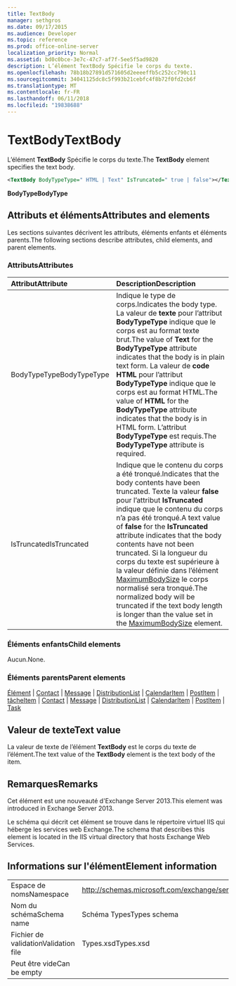 ```yaml
---
title: TextBody
manager: sethgros
ms.date: 09/17/2015
ms.audience: Developer
ms.topic: reference
ms.prod: office-online-server
localization_priority: Normal
ms.assetid: bd0c0bce-3e7c-47c7-af7f-5ee5f5ad9820
description: L’élément TextBody Spécifie le corps du texte.
ms.openlocfilehash: 78b18b27891d571605d2eeeeffb5c252cc790c11
ms.sourcegitcommit: 34041125dc8c5f993b21cebfc4f8b72f0fd2cb6f
ms.translationtype: MT
ms.contentlocale: fr-FR
ms.lasthandoff: 06/11/2018
ms.locfileid: "19838688"
---
```

# <a name="textbody"></a><span data-ttu-id="e7a59-103">TextBody</span><span class="sxs-lookup"><span data-stu-id="e7a59-103">TextBody</span></span>

<span data-ttu-id="e7a59-104">L’élément **TextBody** Spécifie le corps du texte.</span><span class="sxs-lookup"><span data-stu-id="e7a59-104">The **TextBody** element specifies the text body.</span></span> 
  
```XML
<TextBody BodyTypeType=" HTML | Text" IsTruncated=" true | false"></TextBody>
```

 <span data-ttu-id="e7a59-105">**BodyType**</span><span class="sxs-lookup"><span data-stu-id="e7a59-105">**BodyType**</span></span>
## <a name="attributes-and-elements"></a><span data-ttu-id="e7a59-106">Attributs et éléments</span><span class="sxs-lookup"><span data-stu-id="e7a59-106">Attributes and elements</span></span>

<span data-ttu-id="e7a59-107">Les sections suivantes décrivent les attributs, éléments enfants et éléments parents.</span><span class="sxs-lookup"><span data-stu-id="e7a59-107">The following sections describe attributes, child elements, and parent elements.</span></span>
  
### <a name="attributes"></a><span data-ttu-id="e7a59-108">Attributs</span><span class="sxs-lookup"><span data-stu-id="e7a59-108">Attributes</span></span>

|<span data-ttu-id="e7a59-109">**Attribut**</span><span class="sxs-lookup"><span data-stu-id="e7a59-109">**Attribute**</span></span>|<span data-ttu-id="e7a59-110">**Description**</span><span class="sxs-lookup"><span data-stu-id="e7a59-110">**Description**</span></span>|
|:-----|:-----|
|<span data-ttu-id="e7a59-111">BodyTypeType</span><span class="sxs-lookup"><span data-stu-id="e7a59-111">BodyTypeType</span></span>  <br/> |<span data-ttu-id="e7a59-112">Indique le type de corps.</span><span class="sxs-lookup"><span data-stu-id="e7a59-112">Indicates the body type.</span></span> <span data-ttu-id="e7a59-113">La valeur de **texte** pour l’attribut **BodyTypeType** indique que le corps est au format texte brut.</span><span class="sxs-lookup"><span data-stu-id="e7a59-113">The value of **Text** for the **BodyTypeType** attribute indicates that the body is in plain text form.</span></span> <span data-ttu-id="e7a59-114">La valeur de **code HTML** pour l’attribut **BodyTypeType** indique que le corps est au format HTML.</span><span class="sxs-lookup"><span data-stu-id="e7a59-114">The value of **HTML** for the **BodyTypeType** attribute indicates that the body is in HTML form.</span></span> <span data-ttu-id="e7a59-115">L’attribut **BodyTypeType** est requis.</span><span class="sxs-lookup"><span data-stu-id="e7a59-115">The **BodyTypeType** attribute is required.</span></span>  <br/> |
|<span data-ttu-id="e7a59-116">IsTruncated</span><span class="sxs-lookup"><span data-stu-id="e7a59-116">IsTruncated</span></span>  <br/> |<span data-ttu-id="e7a59-117">Indique que le contenu du corps a été tronqué.</span><span class="sxs-lookup"><span data-stu-id="e7a59-117">Indicates that the body contents have been truncated.</span></span> <span data-ttu-id="e7a59-118">Texte la valeur **false** pour l’attribut **IsTruncated** indique que le contenu du corps n’a pas été tronqué.</span><span class="sxs-lookup"><span data-stu-id="e7a59-118">A text value of **false** for the **IsTruncated** attribute indicates that the body contents have not been truncated.</span></span> <span data-ttu-id="e7a59-119">Si la longueur du corps du texte est supérieure à la valeur définie dans l’élément [MaximumBodySize](maximumbodysize.md) le corps normalisé sera tronqué.</span><span class="sxs-lookup"><span data-stu-id="e7a59-119">The normalized body will be truncated if the text body length is longer than the value set in the [MaximumBodySize](maximumbodysize.md) element.</span></span>  <br/> |
   
### <a name="child-elements"></a><span data-ttu-id="e7a59-120">Éléments enfants</span><span class="sxs-lookup"><span data-stu-id="e7a59-120">Child elements</span></span>

<span data-ttu-id="e7a59-121">Aucun.</span><span class="sxs-lookup"><span data-stu-id="e7a59-121">None.</span></span>
  
### <a name="parent-elements"></a><span data-ttu-id="e7a59-122">Éléments parents</span><span class="sxs-lookup"><span data-stu-id="e7a59-122">Parent elements</span></span>

<span data-ttu-id="e7a59-123">[Élément](item.md) | [Contact](contact.md) | [Message](message-ex15websvcsotherref.md) | [DistributionList](distributionlist.md) | [CalendarItem](calendaritem.md) | [PostItem](postitem.md) | [tâche](task.md)</span><span class="sxs-lookup"><span data-stu-id="e7a59-123">[Item](item.md) | [Contact](contact.md) | [Message](message-ex15websvcsotherref.md) | [DistributionList](distributionlist.md) | [CalendarItem](calendaritem.md) | [PostItem](postitem.md) | [Task](task.md)</span></span>
  
## <a name="text-value"></a><span data-ttu-id="e7a59-124">Valeur de texte</span><span class="sxs-lookup"><span data-stu-id="e7a59-124">Text value</span></span>

<span data-ttu-id="e7a59-125">La valeur de texte de l’élément **TextBody** est le corps du texte de l’élément.</span><span class="sxs-lookup"><span data-stu-id="e7a59-125">The text value of the **TextBody** element is the text body of the item.</span></span> 
  
## <a name="remarks"></a><span data-ttu-id="e7a59-126">Remarques</span><span class="sxs-lookup"><span data-stu-id="e7a59-126">Remarks</span></span>

<span data-ttu-id="e7a59-127">Cet élément est une nouveauté d'Exchange Server 2013.</span><span class="sxs-lookup"><span data-stu-id="e7a59-127">This element was introduced in Exchange Server 2013.</span></span>
  
<span data-ttu-id="e7a59-128">Le schéma qui décrit cet élément se trouve dans le répertoire virtuel IIS qui héberge les services web Exchange.</span><span class="sxs-lookup"><span data-stu-id="e7a59-128">The schema that describes this element is located in the IIS virtual directory that hosts Exchange Web Services.</span></span>
  
## <a name="element-information"></a><span data-ttu-id="e7a59-129">Informations sur l'élément</span><span class="sxs-lookup"><span data-stu-id="e7a59-129">Element information</span></span>

|||
|:-----|:-----|
|<span data-ttu-id="e7a59-130">Espace de noms</span><span class="sxs-lookup"><span data-stu-id="e7a59-130">Namespace</span></span>  <br/> |http://schemas.microsoft.com/exchange/services/2006/types  <br/> |
|<span data-ttu-id="e7a59-131">Nom du schéma</span><span class="sxs-lookup"><span data-stu-id="e7a59-131">Schema name</span></span>  <br/> |<span data-ttu-id="e7a59-132">Schéma Types</span><span class="sxs-lookup"><span data-stu-id="e7a59-132">Types schema</span></span>  <br/> |
|<span data-ttu-id="e7a59-133">Fichier de validation</span><span class="sxs-lookup"><span data-stu-id="e7a59-133">Validation file</span></span>  <br/> |<span data-ttu-id="e7a59-134">Types.xsd</span><span class="sxs-lookup"><span data-stu-id="e7a59-134">Types.xsd</span></span>  <br/> |
|<span data-ttu-id="e7a59-135">Peut être vide</span><span class="sxs-lookup"><span data-stu-id="e7a59-135">Can be empty</span></span>  <br/> ||
   

